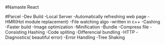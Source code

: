 #Namaste React


#Parcel
-Dev Build
-Local Server 
-Automatically refreshing web page 
-HMR(Hot module replacement)
-File watching algo -written in c++
-Cashing -Faster build 
-Image optimization
-Minification
-Bundle
-Compress file
-Consisting Hashing
-Code spliting
-Differencial bundling
-HTTP
-Diagnostics( beautiful error)
-Error Handling
-Tree Shaking
